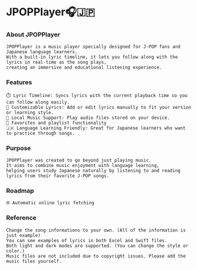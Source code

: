 # JPOPPlayer🎧🇯🇵
### About JPOPPlayer

	JPOPPlayer is a music player specially designed for J-POP fans and Japanese language learners.
	With a built-in lyric timeline, it lets you follow along with the lyrics in real-time as the song plays,
 	creating an immersive and educational listening experience.

### Features

	⏱️ Lyric Timeline: Syncs lyrics with the current playback time so you can follow along easily.
	📝 Customizable Lyrics: Add or edit lyrics manually to fit your version or learning style.
	📁 Local Music Support: Play audio files stored on your device.
 	📌 Favorites and playlist functionality
	🇯🇵 Language Learning Friendly: Great for Japanese learners who want to practice through songs.

### Purpose

	JPOPPlayer was created to go beyond just playing music.
	It aims to combine music enjoyment with language learning,
 	helping users study Japanese naturally by listening to and reading lyrics from their favorite J-POP songs.

### Roadmap

	🌐 Automatic online lyric fetching

### Reference

	Change the song informations to your own. (All of the information is just example)
	You can see examples of lyrics in both Excel and Swift files.
 	Both light and dark modes are supported. (You can change the style or color.)
  	Music files are not included due to copyright issues. Please add the music files yourself.
